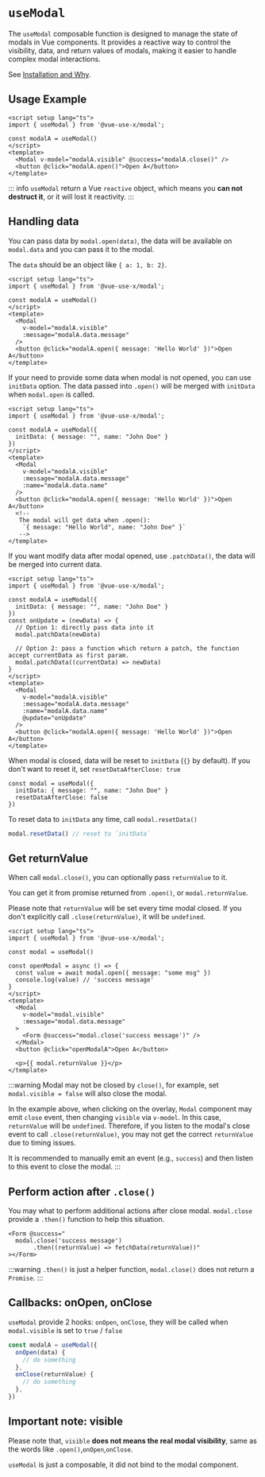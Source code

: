 # `useModal`
The `useModal` composable function is designed to manage the state of modals in Vue components. It provides a reactive way to control the visibility, data, and return values of modals, making it easier to handle complex modal interactions.

See [Installation and Why](./index).

## Usage Example
```vue
<script setup lang="ts">
import { useModal } from '@vue-use-x/modal';

const modalA = useModal()
</script>
<template>
  <Modal v-model="modalA.visible" @success="modalA.close()" />
  <button @click="modalA.open()">Open A</button>
</template>
```

::: info
`useModal` return a Vue `reactive` object, which means you **can not destruct it**, or it will lost it reactivity.
:::

## Handling data
You can pass data by `modal.open(data)`, the data will be available on `modal.data` and you can pass it to the modal. 

The `data` should be an object like `{ a: 1, b: 2}`.

```vue{11}
<script setup lang="ts">
import { useModal } from '@vue-use-x/modal';

const modalA = useModal()
</script>
<template>
  <Modal 
    v-model="modalA.visible" 
    :message="modalA.data.message" 
  />
  <button @click="modalA.open({ message: 'Hello World' })">Open A</button>
</template>
```

If your need to provide some data when modal is not opened, you can use `initData` option. The data passed into `.open()` will be merged with `initData` when `modal.open` is called.

```vue{5,11-12,15-18}
<script setup lang="ts">
import { useModal } from '@vue-use-x/modal';

const modalA = useModal({
  initData: { message: "", name: "John Doe" }
})
</script>
<template>
  <Modal 
    v-model="modalA.visible" 
    :message="modalA.data.message" 
    :name="modalA.data.name" 
  />
  <button @click="modalA.open({ message: 'Hello World' })">Open A</button>
  <!-- 
   The modal will get data when .open():
    `{ message: "Hello World", name: "John Doe" }` 
   -->
</template>
```

If you want modify data after modal opened, use `.patchData()`, the data will be merged into current data.

```vue{7-13,20}
<script setup lang="ts">
import { useModal } from '@vue-use-x/modal';

const modalA = useModal({
  initData: { message: "", name: "John Doe" }
})
const onUpdate = (newData) => {
  // Option 1: directly pass data into it
  modal.patchData(newData)

  // Option 2: pass a function which return a patch, the function accept currentData as first param.
  modal.patchData((currentData) => newData)
}
</script>
<template>
  <Modal 
    v-model="modalA.visible" 
    :message="modalA.data.message" 
    :name="modalA.data.name" 
    @update="onUpdate"
  />
  <button @click="modalA.open({ message: 'Hello World' })">Open A</button>
</template>
```

When modal is closed, data will be reset to `initData` (`{}` by default). If you don't want to reset it, set `resetDataAfterClose: true`

```ts{3}
const modal = useModal({
  initData: { message: "", name: "John Doe" }
  resetDataAfterClose: false
})
```

To reset data to `initData` any time, call `modal.resetData()`

```ts
modal.resetData() // reset to `initData`
```

## Get returnValue
When call `modal.close()`, you can optionally pass `returnValue` to it. 

You can get it from promise returned from `.open()`, or `modal.returnValue`.

Please note that `returnValue` will be set every time modal closed. If you don't explicitly call `.close(returnValue)`, it will be `undefined`.

```vue{7-8,16,20}
<script setup lang="ts">
import { useModal } from '@vue-use-x/modal';

const modal = useModal()

const openModal = async () => {
  const value = await modal.open({ message: "some msg" })
  console.log(value) // 'success message'
}
</script>
<template>
  <Modal 
    v-model="modal.visible" 
    :message="modal.data.message" 
  >
    <Form @success="modal.close('success message')" />
  </Modal>
  <button @click="openModalA">Open A</button>

  <p>{{ modal.returnValue }}</p> 
</template>
```

:::warning
Modal may not be closed by `close()`, for example, set `modal.visible = false` will also close the modal.

In the example above, when clicking on the overlay, `Modal` component may emit `close` event, then changing `visible` via `v-model`. In this case, `returnValue` will be `undefined`. Therefore, if you listen to the modal's close event to call `.close(returnValue)`, you may not get the correct `returnValue` due to timing issues. 

It is recommended to manually emit an event (e.g., `success`) and then listen to this event to close the modal.
:::

## Perform action after `.close()`
You may what to perform additional actions after close modal. `modal.close` provide a `.then()` function to help this situation.

```vue{2-3}
<Form @success="
  modal.close('success message')
       .then((returnValue) => fetchData(returnValue))"
></Form>
```

:::warning
`.then()` is just a helper function, `modal.close()` does not return a `Promise`.
:::

## Callbacks: onOpen, onClose
`useModal` provide 2 hooks: `onOpen`, `onClose`, they will be called when `modal.visible` is set to `true` / `false`

```ts
const modalA = useModal({ 
  onOpen(data) {
    // do something
  },
  onClose(returnValue) {
    // do something
  },
})
```

## Important note: visible
Please note that, `visible` **does not means the real modal visibility**, same as the words like `.open()`,`onOpen`,`onClose`. 

`useModal` is just a composable, it did not bind to the modal component.
